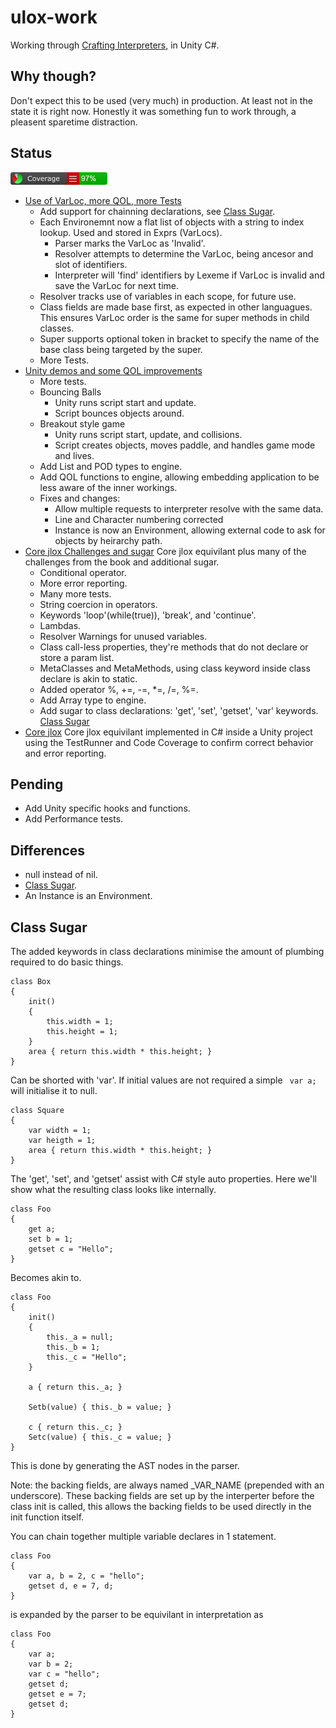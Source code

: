 # ulox-work
Working through [Crafting Interpreters](http://craftinginterpreters.com/), in Unity C#.

## Why though?
Don't expect this to be used (very much) in production. At least not in the state it is right now. Honestly it was something fun to work through, a pleasent sparetime distraction.

## Status 
![current code coverage](badge_linecoverage.png)
- [Use of VarLoc, more QOL, more Tests](../../tree/core_jlox_varloc)
	- Add support for chainning declarations, see [Class Sugar](#class-sugar).
	- Each Environemnt now a flat list of objects with a string to index lookup. Used and stored in Exprs (VarLocs).
		- Parser marks the VarLoc as 'Invalid'.
		- Resolver attempts to determine the VarLoc, being ancesor and slot of identifiers.
		- Interpreter will 'find' identifiers by Lexeme if VarLoc is invalid and save the VarLoc for next time.
	- Resolver tracks use of variables in each scope, for future use.
	- Class fields are made base first, as expected in other languagues. This ensures VarLoc order is the same for super methods in child classes.
	- Super supports optional token in bracket to specify the name of the base class being targeted by the super.
	- More Tests.
- [Unity demos and some QOL improvements](../../tree/core_jlox_unity_demos)
	- More tests.
	- Bouncing Balls 
		- Unity runs script start and update.
		- Script bounces objects around.
	- Breakout style game
		- Unity runs script start, update, and collisions.
		- Script creates objects, moves paddle, and handles game mode and lives.
	- Add List and POD types to engine.
	- Add QOL functions to engine, allowing embedding application to be less aware of the inner workings.
	- Fixes and changes: 
		- Allow multiple requests to interpreter resolve with the same data.
		- Line and Character numbering corrected
		- Instance is now an Environment, allowing external code to ask for objects by heirarchy path.
- [Core jlox Challenges and sugar](../../tree/core_jlox_chall) Core jlox equivilant plus many of the challenges from the book and additional sugar.
	-  Conditional operator.
	-  More error reporting.
	-  Many more tests.
	-  String coercion in operators.
	-  Keywords 'loop'(while(true)), 'break', and 'continue'.
	-  Lambdas.
	-  Resolver Warnings for unused variables.
	-  Class call-less properties, they're methods that do not declare or store a param list.
	-  MetaClasses and MetaMethods, using class keyword inside class declare is akin to static.
	-  Added operator %, +=, -=, \*=, /=, %=.
	-  Add Array type to engine.
	-  Add sugar to class declarations: 'get', 'set', 'getset', 'var' keywords. [Class Sugar](#class-sugar)
- [Core jlox](../../tree/core_jlox) Core jlox equivilant implemented in C# inside a Unity project using the TestRunner and Code Coverage to confirm correct behavior and error reporting.

## Pending
- Add Unity specific hooks and functions.
- Add Performance tests.

## Differences
- null instead of nil.
- [Class Sugar](#class-sugar).
- An Instance is an Environment.

## Class Sugar
The added keywords in class declarations minimise the amount of plumbing required to do basic things.

```
class Box
{
	init() 
	{
		this.width = 1; 
		this.height = 1; 
	}
	area { return this.width * this.height; }
}
```
Can be shorted with 'var'. If initial values are not required a simple ``` var a;``` will initialise it to null.
```
class Square
{
	var width = 1;
	var heigth = 1;
	area { return this.width * this.height; }
}
```
The 'get', 'set', and 'getset' assist with C# style auto properties. Here we'll show what the resulting class looks like internally.
```
class Foo
{
	get a;
	set b = 1;
	getset c = "Hello";
}
```
Becomes akin to.
```
class Foo
{
	init() 
	{
		this._a = null;
		this._b = 1;
		this._c = "Hello";
	}
	
	a { return this._a; }
	
	Setb(value) { this._b = value; }
	
	c { return this._c; }
	Setc(value) { this._c = value; }
}
```
This is done by generating the AST nodes in the parser. 

Note: the backing fields, are always named \_VAR_NAME (prepended with an underscore). These backing fields are set up by the interperter before the class init is called, this allows the backing fields to be used directly in the init function itself.

You can chain together multiple variable declares in 1 statement.
```
class Foo
{
	var a, b = 2, c = "hello";
	getset d, e = 7, d;
}
```
is expanded by the parser to be equivilant in interpretation as 
```
class Foo
{
	var a;
	var b = 2;
	var c = "hello";
	getset d;
	getset e = 7;
	getset d;
}
```

